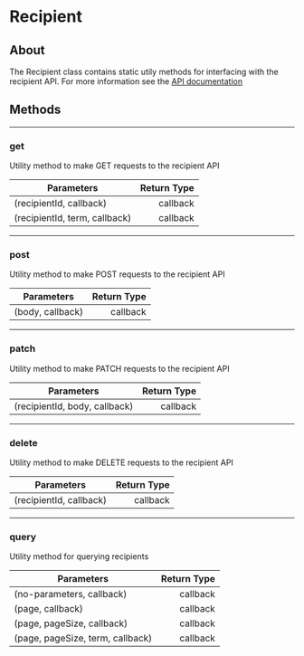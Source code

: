 # Recipient

## About
The Recipient class contains static utily methods for interfacing with the recipient API. For more information see the [API documentation](http://docs.paymentrails.com/#recipients)

## **Methods**
---
### **get**
Utility method to make GET requests to the recipient API

Parameters | Return Type
---| ---:
(recipientId, callback) | callback
(recipientId, term, callback) | callback


---
### **post**
Utility method to make POST requests to the recipient API

Parameters | Return Type
--- | ---:
(body, callback) | callback

---
### **patch**
Utility method to make PATCH requests to the recipient API

Parameters | Return Type
--- | ---:
(recipientId, body, callback) | callback

---
### **delete**
Utility method to make DELETE requests to the recipient API

Parameters | Return Type
--- | ---:
(recipientId, callback) | callback

---
### **query**
Utility method for querying recipients

Parameters | Return Type
--- | ---:
(no-parameters, callback) | callback
(page, callback) | callback
(page, pageSize, callback) | callback
(page, pageSize, term, callback) | callback